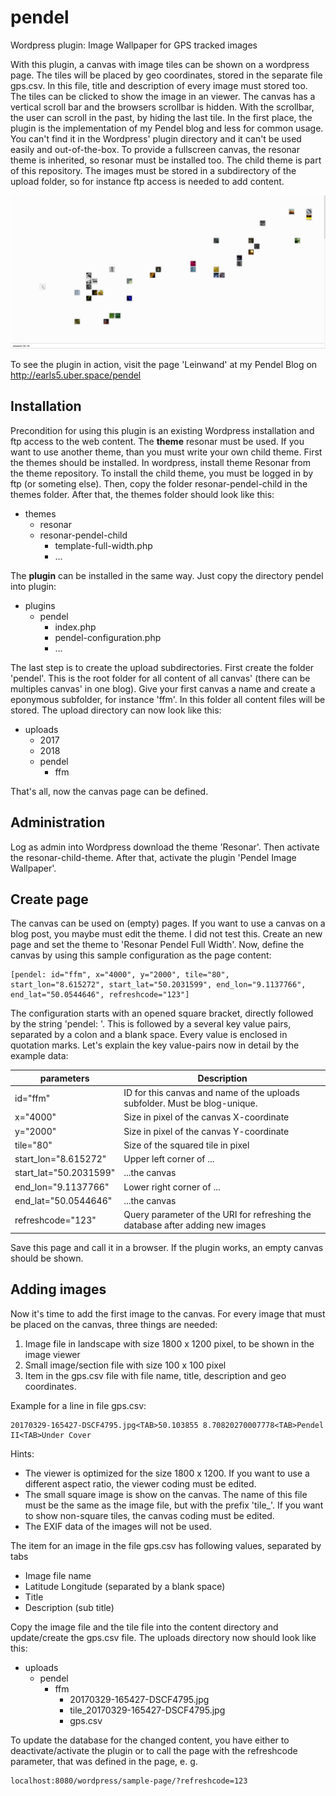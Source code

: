 # pendel
Wordpress plugin: Image Wallpaper for GPS tracked images

With this plugin, a canvas with image tiles can be shown on a wordpress page. The tiles will be placed by geo coordinates, stored in the separate file gps.csv. In this file, title and description of every image must stored too. The tiles can be clicked to show the image in an viewer. The canvas has a vertical scroll bar and the browsers scrollbar is hidden. With the scrollbar, the user can scroll in the past, by hiding the last tile. 
In the first place, the plugin is the implementation of my Pendel blog and less for common usage. You can't find it in the Wordpress' plugin directory and it can't be used easily and out-of-the-box. To provide a fullscreen canvas, the resonar theme is inherited, so resonar must be installed too. The child theme is part of this repository. The images must be stored in a subdirectory of the upload folder, so for instance ftp access is needed to add content.

![Canvas](/documentation/canvas.png)

To see the plugin in action, visit the page 'Leinwand' at my Pendel Blog on http://earls5.uber.space/pendel

## Installation
Precondition for using this plugin is an existing Wordpress installation and ftp access to the web content. The **theme** resonar must be used. If you want to use another theme, than you must write your own child theme.
First the themes should be installed. In wordpress, install theme Resonar from the theme repository. To install the child theme, you must be logged in by ftp (or someting else). Then, copy the folder resonar-pendel-child in the themes folder. After that, the themes folder should look like this:
* themes
  * resonar
  * resonar-pendel-child
    * template-full-width.php
    * ...
  
The **plugin** can be installed in the same way. Just copy the directory pendel into plugin:
* plugins
  * pendel
    * index.php
    * pendel-configuration.php
    * ...
    
The last step is to create the upload subdirectories. First create the folder 'pendel'. This is the root folder for all content of all canvas' (there can be multiples canvas' in one blog). Give your first canvas a name and create a eponymous subfolder, for instance 'ffm'. 
In this folder all content files will be stored. The upload directory can now look like this:
* uploads
  * 2017
  * 2018
  * pendel
    * ffm
 
That's all, now the canvas page can be defined.

## Administration
Log as admin into Wordpress download the theme 'Resonar'. Then activate the resonar-child-theme. After that, activate the plugin 'Pendel Image Wallpaper'.

## Create page
The canvas can be used on (empty) pages. If you want to use a canvas on a blog post, you maybe must edit the theme. I did not test this. Create an new page and set the theme to 'Resonar Pendel Full Width'. Now, define the canvas by using this sample configuration as the page content:

    [pendel: id="ffm", x="4000", y="2000", tile="80", start_lon="8.615272", start_lat="50.2031599", end_lon="9.1137766", end_lat="50.0544646", refreshcode="123"]

The configuration starts with an opened square bracket, directly followed by the string 'pendel: '. This is followed by a several key value pairs, separated by a colon and a blank space. Every value is enclosed in quotation marks. Let's explain the key value-pairs now in detail by the example data:

parameters    | Description
------------ | -------------
id="ffm" | ID for this canvas and name of the uploads subfolder. Must be blog-unique. 
x="4000" | Size in pixel of the canvas X-coordinate
y="2000" | Size in pixel of the canvas Y-coordinate
tile="80" | Size of the squared tile in pixel
start_lon="8.615272" | Upper left corner of ...
start_lat="50.2031599" | ...the canvas 
end_lon="9.1137766" | Lower right corner of ...
end_lat="50.0544646" | ...the canvas
refreshcode="123" | Query parameter of the URI for refreshing the database after adding new images

Save this page and call it in a browser. If the plugin works, an empty canvas should be shown.

## Adding images
Now it's time to add the first image to the canvas. For every image that must be placed on the canvas, three things are needed:
1. Image file in landscape with size 1800 x 1200 pixel, to be shown in the image viewer
1. Small image/section file with size 100 x 100 pixel
1. Item in the gps.csv file with file name, title, description and geo coordinates. 

Example for a line in file gps.csv:

    20170329-165427-DSCF4795.jpg<TAB>50.103855 8.70820270007778<TAB>Pendel II<TAB>Under Cover

Hints:
* The viewer is optimized for the size 1800 x 1200. If you want to use a different aspect ratio, the viewer coding must be edited.
* The small square image is show on the canvas. The name of this file must be the same as the image file, but with the prefix 'tile_'. If you want to show non-square tiles, the canvas coding must be edited.
* The EXIF data of the images will not be used.

The item for an image in the file gps.csv has following values, separated by tabs
* Image file name
* Latitude Longitude (separated by a blank space)
* Title
* Description (sub title)

Copy the image file and the tile file into the content directory and update/create the gps.csv file. The uploads directory now should look like this:
* uploads
  * pendel
    * ffm
      * 20170329-165427-DSCF4795.jpg
      * tile_20170329-165427-DSCF4795.jpg
      * gps.csv
      
To update the database for the changed content, you have either to deactivate/activate the plugin or to call the page with the refreshcode parameter, that was defined in the page, e. g. 

    localhost:8080/wordpress/sample-page/?refreshcode=123
